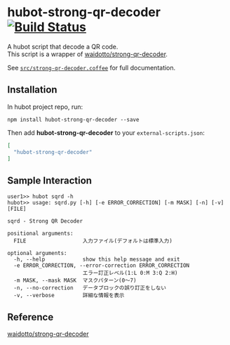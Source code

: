 # hubot-strong-qr-decoder [![Build Status][travis-image]][travis-url]

A hubot script that decode a QR code.  
This script is a wrapper of [waidotto/strong-qr-decoder](https://github.com/waidotto/strong-qr-decoder).

See [`src/strong-qr-decoder.coffee`](src/strong-qr-decoder.coffee) for full documentation.

## Installation

In hubot project repo, run:

`npm install hubot-strong-qr-decoder --save`

Then add **hubot-strong-qr-decoder** to your `external-scripts.json`:

```json
[
  "hubot-strong-qr-decoder"
]
```

## Sample Interaction

```
user1>> hubot sqrd -h
hubot>> usage: sqrd.py [-h] [-e ERROR_CORRECTION] [-m MASK] [-n] [-v] [FILE]

sqrd - Strong QR Decoder

positional arguments:
  FILE                  入力ファイル(デフォルトは標準入力)

optional arguments:
  -h, --help            show this help message and exit
  -e ERROR_CORRECTION, --error-correction ERROR_CORRECTION
                        エラー訂正レベル(1:L 0:M 3:Q 2:H)
  -m MASK, --mask MASK  マスクパターン(0〜7)
  -n, --no-correction   データブロックの誤り訂正をしない
  -v, --verbose         詳細な情報を表示

```
## Reference

[waidotto/strong-qr-decoder](https://github.com/waidotto/strong-qr-decoder)

[travis-url]: https://travis-ci.org/prototype-cafe/hubot-strong-qr-decoder
[travis-image]: https://travis-ci.org/prototype-cafe/hubot-strong-qr-decoder.svg?branch=master
